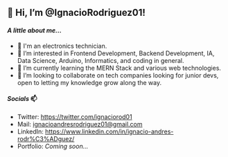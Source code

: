 ## 👋 Hi, I’m @IgnacioRodriguez01!

#### _A little about me..._

- 🔌 I'm an electronics technician.
- 👀 I’m interested in Frontend Development, Backend Development, IA, Data Science, Arduino, Informatics, and coding in general.
- 🌱 I’m currently learning the MERN Stack and various web technologies.
- 💞️ I’m looking to collaborate on tech companies looking for junior devs, open to letting my knowledge grow along the way.

#### _Socials_ 📫

- Twitter: https://twitter.com/ignaciorod01
- Mail: ignacioandresrodriguez01@gmail.com
- LinkedIn: https://www.linkedin.com/in/ignacio-andres-rodr%C3%ADguez/
- Portfolio: _Coming soon..._

<!---
IgnacioRodriguez01/IgnacioRodriguez01 is a ✨ special ✨ repository because its `README.md` (this file) appears on your GitHub profile.
You can click the Preview link to take a look at your changes.
--->

